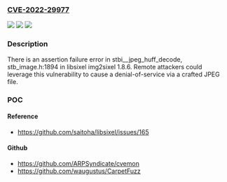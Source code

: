 ### [CVE-2022-29977](https://cve.mitre.org/cgi-bin/cvename.cgi?name=CVE-2022-29977)
![](https://img.shields.io/static/v1?label=Product&message=n%2Fa&color=blue)
![](https://img.shields.io/static/v1?label=Version&message=n%2Fa&color=blue)
![](https://img.shields.io/static/v1?label=Vulnerability&message=n%2Fa&color=brighgreen)

### Description

There is an assertion failure error in stbi__jpeg_huff_decode, stb_image.h:1894 in libsixel img2sixel 1.8.6. Remote attackers could leverage this vulnerability to cause a denial-of-service via a crafted JPEG file.

### POC

#### Reference
- https://github.com/saitoha/libsixel/issues/165

#### Github
- https://github.com/ARPSyndicate/cvemon
- https://github.com/waugustus/CarpetFuzz

